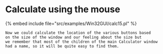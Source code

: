 # Calculate using the mouse

{% embed include file="src/examples/Win32GUI/calc15.pl" %}

```
Now we could calculate the location of the various buttons based
on the size of the window and our feeling about the size but
we remember that most of the children of the main Calculator window
had a name, so it will be quite easy to find them.
```


